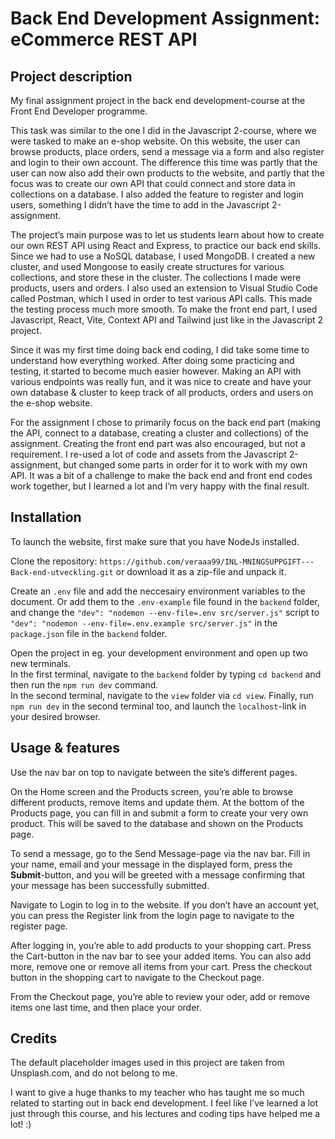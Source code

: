 # Back End Development Assignment: eCommerce REST API

## Project description
My final assignment project in the back end development-course at the Front End Developer programme. 

This task was similar to the one I did in the Javascript 2-course, where we were tasked to make an e-shop website. On this website, the user can browse products, place orders, send a message via a form and also register and login to their own account. 
The difference this time was partly that the user can now also add their own products to the website, and partly that the focus was to create our own API that could connect and store data in collections on a database. 
I also added the feature to register and login users, something I didn’t have the time to add in the Javascript 2-assignment.

The project’s main purpose was to let us students learn about how to create our own REST API using React and Express, to practice our back end skills.
Since we had to use a NoSQL database, I used MongoDB. I created a new cluster, and used Mongoose to easily create structures for various collections, and store these in the cluster. The collections I made were products, users and orders.
I also used an extension to Visual Studio Code called Postman, which I used in order to test various API calls. This made the testing process much more smooth.
To make the front end part, I used Javascript, React, Vite, Context API and Tailwind just like in the Javascript 2 project.

Since it was my first time doing back end coding, I did take some time to understand how everything worked. After doing some practicing and testing, it started to become much easier however. Making an API with various endpoints was really fun, and it was nice to create and have your own database & cluster to keep track of all products, orders and users on the e-shop website.

For the assignment I chose to primarily focus on the back end part (making the API, connect to a database, creating a cluster and collections) of the assignment. Creating the front end part was also encouraged, but not a requirement. I re-used a lot of code and assets from the Javascript 2-assignment, but changed some parts in order for it to work with my own API.
It was a bit of a challenge to make the back end and front end codes work together, but I learned a lot and I’m very happy with the final result.

## Installation
To launch the website, first make sure that you have NodeJs installed. 

Clone the repository: `https://github.com/veraaa99/INL-MNINGSUPPGIFT---Back-end-utveckling.git` or download it as a zip-file and unpack it.<br/>

Create an `.env` file and add the neccesairy environment variables to the document. Or add them to the `.env-example` file found in the `backend` folder, and change the `"dev": "nodemon --env-file=.env src/server.js"`
script to `"dev": "nodemon --env-file=.env.example src/server.js"` in the `package.json` file in the `backend` folder.

Open the project in eg. your development environment and open up two new terminals.<br/>In the first terminal, navigate to the `backend` folder by typing `cd backend` and then run the `npm run dev` command.<br/>In the second terminal, navigate to the `view` folder via `cd view`. Finally, run `npm run dev` in the second terminal too, and launch the `localhost`-link in your desired browser.

## Usage & features
Use the nav bar on top to navigate between the site’s different pages.

On the Home screen and the Products screen, you’re able to browse different products, remove items and update them.
At the bottom of the Products page, you can fill in and submit a form to create your very own product. This will be saved to the database and shown on the Products page.

To send a message, go to the Send Message-page via the nav bar. Fill in your name, email and your message in the displayed form, press the **Submit**-button, and you will be greeted with a message confirming that your message has been successfully submitted. 

Navigate to Login to log in to the website. If you don’t have an account yet, you can press the Register link from the login page to navigate to the register page. 

After logging in, you’re able to add products to your shopping cart. Press the Cart-button in the nav bar to see your added items. You can also add more, remove one or remove all items from your cart. Press the checkout button in the shopping cart to navigate to the Checkout page. 

From the Checkout page, you’re able to review your oder, add or remove items one last time, and then place your order. 

## Credits
The default placeholder images used in this project are taken from Unsplash.com, and do not belong to me.

I want to give a huge thanks to my teacher who has taught me so much related to starting out in back end development. I feel like I’ve learned a lot just through this course, and his lectures and coding tips have helped me a lot! :)
